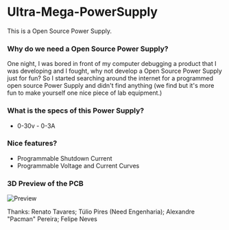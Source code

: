 # Ultra-Mega-PowerSupply 

This is a Open Source Power Supply.

### Why do we need a Open Source Power Supply?
One night, I was bored in front of my computer debugging a product that I was developing and I fought, why not develop a Open Source Power Supply just for fun?
So I started searching around the internet for a programmed open source Power Supply and didn't find anything (we find but it's more fun to make yourself one nice piece of lab equipment.)

### What is the specs of this Power Supply?	
- 0-30v - 0-3A

### Nice features?
- Programmable Shutdown Current	
- Programmable Voltage and Current Curves

### 3D Preview of the PCB
![Preview](https://github.com/PY1CX/Ultra-Mega-PowerSupply/blob/master/PCB.png?raw=true)


Thanks:
Renato Tavares;
Túlio Pires (Need Engenharia);
Alexandre "Pacman" Pereira;
Felipe Neves

